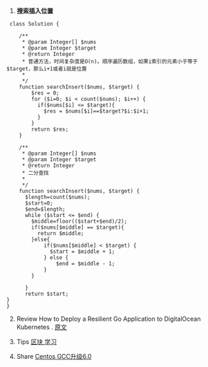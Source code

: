 1. **搜索插入位置**
```
 class Solution {

    /**
     * @param Integer[] $nums
     * @param Integer $target
     * @return Integer
     * 普通方法，时间复杂度是O(n)。顺序遍历数组，如果i索引的元素小于等于$target，那么i+1或者i就是位置
     *
     */
    function searchInsert($nums, $target) {
        $res = 0;
        for ($i=0; $i < count($nums); $i++) { 
          if($nums[$i] <= $target){
            $res = $nums[$i]==$target?$i:$i+1;
          }
        }
        return $res;
    }
    
    /**
     * @param Integer[] $nums
     * @param Integer $target
     * @return Integer
     * 二分查找
     *
     */
    function searchInsert($nums, $target) {
      $length=count($nums);
      $start=0;
      $end=$length;
      while ($start <= $end) {
        $middle=floor(($start+$end)/2);
        if($nums[$middle] == $target){
          return $middle;
        }else{
            if($nums[$middle] < $target) {
              $start = $middle + 1;
            } else {
                $end = $middle - 1;
            }
        }

      }
      return $start;    
}
}

```
2. Review
   How to Deploy a Resilient Go Application to DigitalOcean Kubernetes
. [原文](https://www.digitalocean.com/community/tutorials/how-to-deploy-resilient-go-app-digitalocean-kubernetes)
3. Tips
[区块 学习](https://wujianan.github.io/2019/06/20/1/#more)

4. Share
[Centos GCC升级6.0](https://wujianan.github.io/2019/06/11/1/)

   